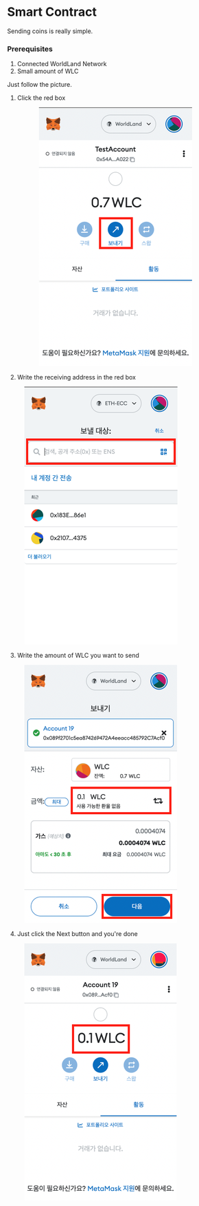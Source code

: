 # Smart Contract

Sending coins is really simple.



### Prerequisites

1. Connected WorldLand Network
2. Small amount of WLC



Just follow the picture.

1. Click the red box

<div align="center">

<figure><img src="../.gitbook/assets/image (7) (1).png" alt=""><figcaption></figcaption></figure>

</div>

2. Write the receiving address in the red box

<figure><img src="../.gitbook/assets/image (1) (1) (1).png" alt=""><figcaption></figcaption></figure>

3. Write the amount of WLC you want to send

<figure><img src="../.gitbook/assets/image (5) (2).png" alt=""><figcaption></figcaption></figure>

4. Just click the Next button and you're done

<figure><img src="../.gitbook/assets/image (3) (1).png" alt=""><figcaption></figcaption></figure>



